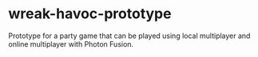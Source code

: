 # wreak-havoc-prototype
Prototype for a party game that can be played using local multiplayer and online multiplayer with Photon Fusion.
